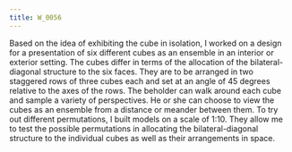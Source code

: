 ```yaml
---
title: W_0056
---
```

Based on the idea of exhibiting the cube in isolation, I worked on a design for a presentation of six different cubes as an ensemble in an interior or exterior setting. The cubes differ in terms of the allocation of the bilateral-diagonal structure to the six faces. They are to be arranged in two staggered rows of three cubes each and set at an angle of 45 degrees relative to the axes of the rows. The beholder can walk around each cube and sample a variety of perspectives. He or she can choose to view the cubes as an ensemble from a distance or meander between them. To try out different permutations, I built models on a scale of 1:10. They allow me to test the possible permutations in allocating the bilateral-diagonal structure to the individual cubes as well as their arrangements in space.